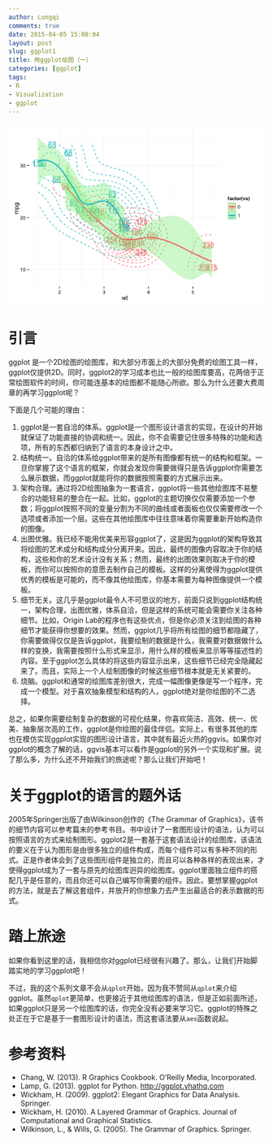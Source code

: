 ```yaml
---
author: Longqi
comments: true
date: 2015-04-05 15:00:04
layout: post
slug: ggplot1
title: 用ggplot绘图（一）
categories: [ggplot]
tags:
- R
- Visualization
- ggplot
---
```

![](/public/images/ggplot/ggplot1_files/figure-html/unnamed-chunk-1-1.png) 

# 引言
ggplot 是一个2D绘图的绘图库，和大部分市面上的大部分免费的绘图工具一样，ggplot仅提供2D。同时，ggplot2的学习成本也比一般的绘图库要高，花两倍于正常绘图软件的时间，你可能连基本的绘图都不能随心所欲。那么为什么还要大费周章的再学习ggplot呢？

下面是几个可能的理由：

1. ggplot是一套自洽的体系。ggplot是一个图形设计语言的实现，在设计的开始就保证了功能直接的协调和统一。因此，你不会需要记住很多特殊的功能和选项，所有的东西都归纳到了语言的本身设计之中。
1. 结构统一。自洽的体系给ggplot带来的是所有图像都有统一的结构和框架。一旦你掌握了这个语言的框架，你就会发现你需要做得只是告诉ggplot你需要怎么展示数据，而ggplot就能将你的数据按照需要的方式展示出来。
1. 架构合理。通过将2D绘图抽象为一套语言，ggplot将一些其他绘图库不易整合的功能轻易的整合在一起。比如，ggplot的主题切换仅仅需要添加一个参数；将ggplot按照不同的变量分割为不同的曲线或者面板也仅仅需要修改一个选项或者添加一个层。这些在其他绘图库中往往意味着你需要重新开始构造你的图像。
1. 出图优雅。我已经不能用优美来形容ggplot了，这是因为ggplot的架构导致其将绘图的艺术成分和结构成分分离开来。因此，最终的图像内容取决于你的结构，这些和你的艺术设计没有关系；然而，最终的出图效果则取决于你的模板，而你可以按照你的意愿去制作自己的模板。这样的分离使得为ggplot提供优秀的模板是可能的，而不像其他绘图库，你基本需要为每种图像提供一个模板。
1. 细节无关。这几乎是ggplot最令人不可思议的地方，前面只说到ggplot结构统一，架构合理，出图优雅，体系自洽，但是这样的系统可能会需要你关注各种细节。比如，Origin Lab的程序也有这些优点，但是你必须关注到绘图的各种细节才能获得你想要的效果。然而，ggplot几乎将所有绘图的细节都隐藏了，你需要做得仅仅是告诉ggplot，我要绘制的数据是什么，我需要对数据做什么样的变换，我需要按照什么形式来显示，用什么样的模板来显示等等描述性的内容。至于ggplot怎么具体的将这些内容显示出来，这些细节已经完全隐藏起来了。而且，实际上一个人绘制图像的时候这些细节根本就是无关紧要的。
1. 烧脑。ggplot和通常的绘图库差别很大，完成一幅图像更像是写一个程序，完成一个模型。对于喜欢抽象模型和结构的人，ggplot绝对是你绘图的不二选择。

总之，如果你需要绘制复杂的数据的可视化结果，你喜欢简洁、高效、统一、优美、抽象层次高的工作，ggplot是你绘图的最佳伴侣。实际上，有很多其他的库也在模仿实现ggplot实现的图形设计语言，其中就有最近火热的ggvis。如果你对ggplot的概念了解的话，ggvis基本可以看作是ggplot的另外一个实现和扩展。说了那么多，为什么还不开始我们的旅途呢？那么让我们开始吧！

# 关于ggplot的语言的题外话

2005年Springer出版了由Wilkinson创作的《The Grammar of Graphics》，该书的细节内容可以参考篇末的参考书目。书中设计了一套图形设计的语法，认为可以按照语言的方式来绘制图形。ggplot2是一套基于这套语法设计的绘图库，该语法的要义在于认为图形是由很多独立的组件构成，而每个组件可以有多种不同的形式。正是作者体会到了这些图形组件是独立的，而且可以各种各样的表现出来，才使得ggplot成为了一套与原先的绘图库迥异的绘图库。ggplot里面独立组件的搭配几乎是任意的，而且你还可以自己编写你需要的组件。因此，要想掌握ggplot的方法，就是去了解这套组件，并放开的你想象力去产生出最适合的表示数据的形式。

# 踏上旅途

如果你看到这里的话，我相信你对ggplot已经很有兴趣了。那么，让我们开始脚踏实地的学习ggplot吧！

不过，我的这个系列文章不会从`qplot`开始，因为我不赞同从`qplot`来介绍ggplot。虽然`qplot`更简单，也更接近于其他绘图库的语法，但是正如前面所述，如果ggplot只是另一个绘图库的话，你完全没有必要来学习它。ggplot的特殊之处正在于它是基于一套图形设计的语法，而这套语法要从`aes`函数说起。

# 参考资料

- Chang, W. (2013). R Graphics Cookbook. O’Reilly Media, Incorporated. 
- Lamp, G. (2013). ggplot for Python. http://ggplot.yhathq.com
- Wickham, H. (2009). ggplot2: Elegant Graphics for Data Analysis. Springer. 
- Wickham, H. (2010). A Layered Grammar of Graphics. Journal of Computational and Graphical Statistics. 
- Wilkinson, L., & Wills, G. (2005). The Grammar of Graphics. Springer. 
